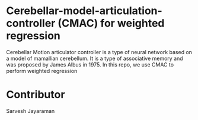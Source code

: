 # Cerebellar-model-articulation-controller (CMAC) for weighted regression
Cerebellar Motion articulator controller is a type of neural network based on a model of mamallian cerebellum. It is a type of associative memory and was proposed by James Albus in 1975. In this repo, we use CMAC to perform weighted regression

# Contributor
Sarvesh Jayaraman
